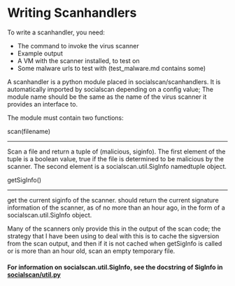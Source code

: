 Writing Scanhandlers
====================

To write a scanhandler, you need:

- The command to invoke the virus scanner
- Example output
- A VM with the scanner installed, to test on
- Some malware urls to test with (test_malware.md contains some)


A scanhandler is a python module placed in socialscan/scanhandlers. It is automatically imported
by socialscan depending on a config value; The module name should be the same as the name of the virus
scanner it provides an interface to.

The module must contain two functions:

scan(filename)
**************

Scan a file and return a tuple of (malicious, siginfo).
The first element of the tuple is a boolean value, true if the file is determined to be malicious
by the scanner. The second element is a socialscan.util.SigInfo namedtuple object.


getSigInfo()
************

get the current siginfo of the scanner. should return the current signature information
of the scanner, as of no more than an hour ago, in the form of a socialscan.util.SigInfo object.

Many of the scanners only provide this in the output of the scan code; the strategy that I
have been using to deal with this is to cache the sigversion from the scan output, and then
if it is not cached when getSigInfo is called or is more than an hour old, scan an empty temporary file.


#### For information on socialscan.util.SigInfo, see the docstring of SigInfo in [socialscan/util.py](epydoc/socialscan.util-pysrc.html#SigInfo)
